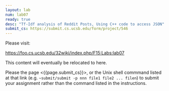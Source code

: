 ```yaml
---
layout: lab
num: lab07
ready: true
desc: "Tf-Idf analysis of Reddit Posts, Using C++ code to access JSON"
submit_cs: https://submit.cs.ucsb.edu/form/project/546
---
```


Please visit:

<https://foo.cs.ucsb.edu/32wiki/index.php/F15:Labs:lab07>

This content will eventually be relocated to here.

Please the page <{{page.submit_cs}}>, or the Unix shell commmand listed at that
link (e.g. `~submit/submit -p nnn file1 file2 ... filen`) to
submit your assignment rather than the command listed in the instructions. 
